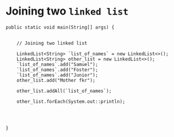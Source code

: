 
# Joining two `linked list`


    public static void main(String[] args) {


        // Joining two linked list
        
        LinkedList<String> `list_of_names` = new LinkedList<>();
        LinkedList<String> other_list = new LinkedList<>();
        `list_of_names`.add("Samuel");
        `list_of_names`.add("Foster");
        `list_of_names`.add("Junior");
        other_list.add("Mother fkr");

        other_list.addAll(`list_of_names`);

        other_list.forEach(System.out::println);




    }
